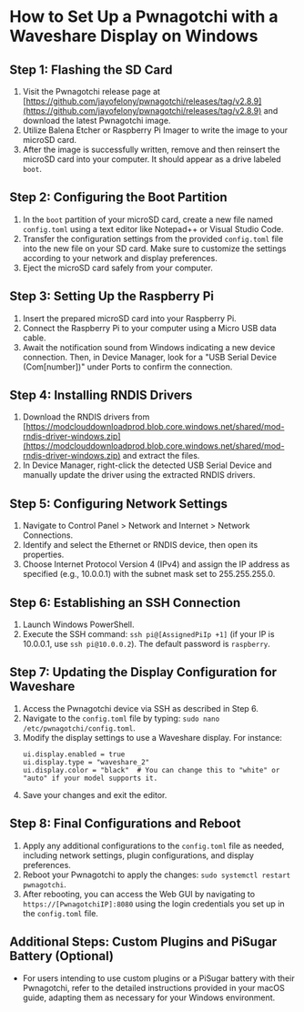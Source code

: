 # How to Set Up a Pwnagotchi with a Waveshare Display on Windows

## Step 1: Flashing the SD Card
1. Visit the Pwnagotchi release page at [https://github.com/jayofelony/pwnagotchi/releases/tag/v2.8.9](https://github.com/jayofelony/pwnagotchi/releases/tag/v2.8.9) and download the latest Pwnagotchi image.
2. Utilize Balena Etcher or Raspberry Pi Imager to write the image to your microSD card.
3. After the image is successfully written, remove and then reinsert the microSD card into your computer. It should appear as a drive labeled `boot`.

## Step 2: Configuring the Boot Partition
1. In the `boot` partition of your microSD card, create a new file named `config.toml` using a text editor like Notepad++ or Visual Studio Code.
2. Transfer the configuration settings from the provided `config.toml` file into the new file on your SD card. Make sure to customize the settings according to your network and display preferences.
3. Eject the microSD card safely from your computer.

## Step 3: Setting Up the Raspberry Pi
1. Insert the prepared microSD card into your Raspberry Pi.
2. Connect the Raspberry Pi to your computer using a Micro USB data cable.
3. Await the notification sound from Windows indicating a new device connection. Then, in Device Manager, look for a "USB Serial Device (Com[number])" under Ports to confirm the connection.

## Step 4: Installing RNDIS Drivers
1. Download the RNDIS drivers from [https://modclouddownloadprod.blob.core.windows.net/shared/mod-rndis-driver-windows.zip](https://modclouddownloadprod.blob.core.windows.net/shared/mod-rndis-driver-windows.zip) and extract the files.
2. In Device Manager, right-click the detected USB Serial Device and manually update the driver using the extracted RNDIS drivers.

## Step 5: Configuring Network Settings
1. Navigate to Control Panel > Network and Internet > Network Connections.
2. Identify and select the Ethernet or RNDIS device, then open its properties.
3. Choose Internet Protocol Version 4 (IPv4) and assign the IP address as specified (e.g., 10.0.0.1) with the subnet mask set to 255.255.255.0.

## Step 6: Establishing an SSH Connection
1. Launch Windows PowerShell.
2. Execute the SSH command: `ssh pi@[AssignedPiIp +1]` (if your IP is 10.0.0.1, use `ssh pi@10.0.0.2`). The default password is `raspberry`.

## Step 7: Updating the Display Configuration for Waveshare
1. Access the Pwnagotchi device via SSH as described in Step 6.
2. Navigate to the `config.toml` file by typing: `sudo nano /etc/pwnagotchi/config.toml`.
3. Modify the display settings to use a Waveshare display. For instance:
   ```
   ui.display.enabled = true
   ui.display.type = "waveshare_2"
   ui.display.color = "black"  # You can change this to "white" or "auto" if your model supports it.
   ```
4. Save your changes and exit the editor.

## Step 8: Final Configurations and Reboot
1. Apply any additional configurations to the `config.toml` file as needed, including network settings, plugin configurations, and display preferences.
2. Reboot your Pwnagotchi to apply the changes: `sudo systemctl restart pwnagotchi`.
3. After rebooting, you can access the Web GUI by navigating to `https://[PwnagotchiIP]:8080` using the login credentials you set up in the `config.toml` file.

## Additional Steps: Custom Plugins and PiSugar Battery (Optional)
- For users intending to use custom plugins or a PiSugar battery with their Pwnagotchi, refer to the detailed instructions provided in your macOS guide, adapting them as necessary for your Windows environment.
